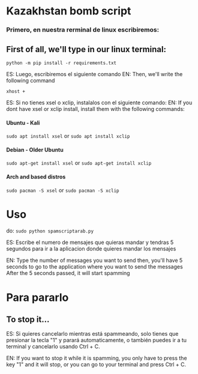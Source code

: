 # Kazakhstan bomb script

### Primero, en nuestra rerminal de linux escribiremos:
## First of all, we'll type in our linux terminal:


```python -m pip install -r requirements.txt```


ES: Luego, escribiremos el siguiente comando 
EN: Then, we'll write the following command

```xhost +```

ES: Si no tienes xsel o xclip, instalalos con el siguiente comando:
EN: If you dont have xsel or xclip install, install them with the following commands:

#### Ubuntu - Kali
```sudo apt install xsel```
or
```sudo apt install xclip```
#### Debian - Older Ubuntu
```sudo apt-get install xsel```
or
```sudo apt-get install xclip```
#### Arch and based distros
```sudo pacman -S xsel```
or
```sudo pacman -S xclip```

# Uso
do:
```sudo python spamscriptarab.py```

ES: Escribe el numero de mensajes que quieras mandar
y tendras 5 segundos para ir a la aplicacion donde quieres
mandar los mensajes

EN: Type the number of messages you want to send
then, you'll have 5 seconds to go to the application where you want to send the messages
After the 5 seconds passed, it will start spamming

# Para pararlo
## To stop it...
ES: Si quieres cancelarlo mientras está spammeando, solo tienes que presionar la tecla "1" y
parará automaticamente, o también puedes ir a tu terminal y cancelarlo usando Ctrl + C.

EN: If you want to stop it while it is spamming, you only have to press the key "1" and it will
stop, or you can go to your terminal and press Ctrl + C.
